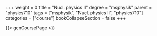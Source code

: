 +++
weight = 0
title = "Nucl. physics II"
degree = "msphysik"
parent = "physics710"
tags = ["msphysik", "Nucl. physics II", "physics710"]
categories = ["course"]
bookCollapseSection = false
+++

{{< genCoursePage >}}

